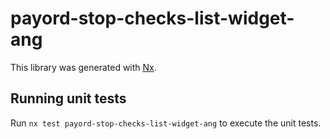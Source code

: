 # payord-stop-checks-list-widget-ang

This library was generated with [Nx](https://nx.dev).

## Running unit tests

Run `nx test payord-stop-checks-list-widget-ang` to execute the unit tests.
